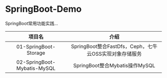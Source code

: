 # SpringBoot-Demo
SpringBoot常用功能实践...

|           项目名            |                          介绍                          |
| :-------------------------: | :----------------------------------------------------: |
|    01-SpringBoot-Storage    | SpringBoot整合FastDfs，Ceph，七牛云OSS实现对象存储服务 |
| 02-SpringBoot-Mybatis-MySQL |             SpringBoot整合Mybatis操作MySQL             |




